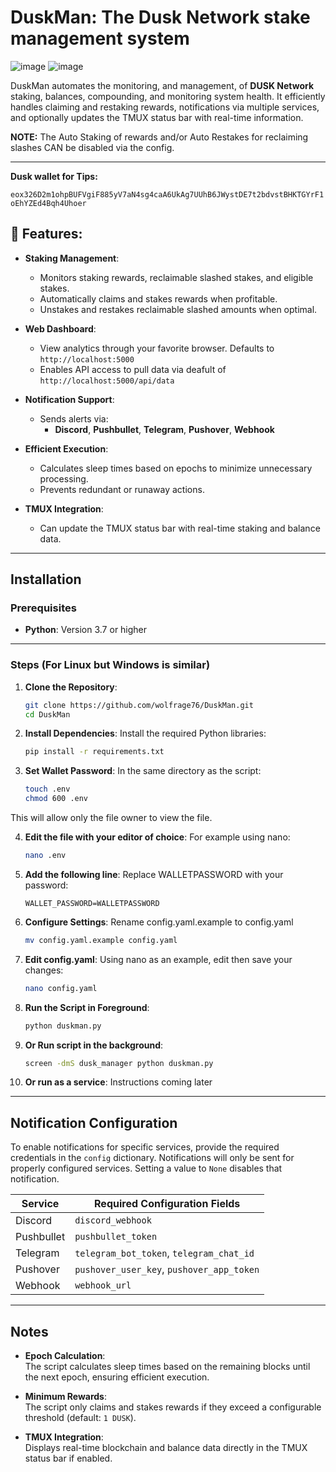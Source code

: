 # DuskMan: The Dusk Network stake management system
![image](https://github.com/user-attachments/assets/b56a80ec-122d-440a-a8d8-0c1fcaeee3bc)
![image](https://github.com/user-attachments/assets/a780feed-e0fe-46f2-9713-44bcbed0eb5c)


DuskMan automates the monitoring, and management, of **DUSK Network** staking, balances, compounding, and monitoring system health. It efficiently handles claiming and restaking rewards, notifications via multiple services, and optionally updates the TMUX status bar with real-time information.

**NOTE:** The Auto Staking of rewards and/or Auto Restakes for reclaiming slashes CAN be disabled via the config.

---

**Dusk wallet for Tips:** 

`eox326D2m1ohpBUFVgiF885yV7aN4sg4caA6UkAg7UUhB6JWystDE7t2bdvstBHKTGYrF1oEhYZEd4Bqh4Uhoer`

## 🚀 Features:

- **Staking Management**:
  - Monitors staking rewards, reclaimable slashed stakes, and eligible stakes.
  - Automatically claims and stakes rewards when profitable.
  - Unstakes and restakes reclaimable slashed amounts when optimal.

- **Web Dashboard**:
  - View analytics through your favorite browser. Defaults to `http://localhost:5000`
  - Enables API access to pull data via deafult of `http://localhost:5000/api/data` 

- **Notification Support**:
  - Sends alerts via:
    - **Discord**, **Pushbullet**, **Telegram**, **Pushover**, **Webhook**

- **Efficient Execution**:
  - Calculates sleep times based on epochs to minimize unnecessary processing.
  - Prevents redundant or runaway actions.

- **TMUX Integration**:
  - Can update the TMUX status bar with real-time staking and balance data.

---

## Installation

### Prerequisites

- **Python**: Version 3.7 or higher

---

### Steps (For Linux but Windows is similar)

1. **Clone the Repository**:

    ```bash
    git clone https://github.com/wolfrage76/DuskMan.git
    cd DuskMan
    ```

2. **Install Dependencies**: Install the required Python libraries:

    ```bash
    pip install -r requirements.txt
    ```

3. **Set Wallet Password**: 
In the same directory as the script:

    ```bash
    touch .env
    chmod 600 .env
    ```
  This will allow only the file owner to view the file.

4. **Edit the file with your editor of choice**:
  For example using nano:
    ```bash
    nano .env
    ```

5. **Add the following line**: Replace WALLETPASSWORD with your password:

    ```WALLET_PASSWORD=WALLETPASSWORD```

6. **Configure Settings**: Rename config.yaml.example to config.yaml
    ```bash
    mv config.yaml.example config.yaml
    ```

7. **Edit config.yaml**: Using nano as an example, edit then save your changes:
    ```bash
    nano config.yaml
    ```

8. **Run the Script in Foreground**:

    ```bash
    python duskman.py
    ```  
9. **Or Run script in the background**:
    ```bash
    screen -dmS dusk_manager python duskman.py
    ```
10. **Or run as a service**:
    Instructions coming later
---

## Notification Configuration

To enable notifications for specific services, provide the required credentials in the `config` dictionary. Notifications will only be sent for properly configured services. Setting a value to `None` disables that notification.

| **Service**  | **Required Configuration Fields**                     |
|--------------|-------------------------------------------------------|
| Discord      | `discord_webhook`                                     |
| Pushbullet   | `pushbullet_token`                                    |
| Telegram     | `telegram_bot_token`, `telegram_chat_id`              |
| Pushover     | `pushover_user_key`, `pushover_app_token`             |
| Webhook      | `webhook_url`                                         |

---

## Notes

- **Epoch Calculation**:  
  The script calculates sleep times based on the remaining blocks until the next epoch, ensuring efficient execution.

- **Minimum Rewards**:  
  The script only claims and stakes rewards if they exceed a configurable threshold (default: `1 DUSK`).

- **TMUX Integration**:  
  Displays real-time blockchain and balance data directly in the TMUX status bar if enabled.
